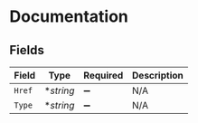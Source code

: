 # Documentation


## Fields

| Field              | Type               | Required           | Description        |
| ------------------ | ------------------ | ------------------ | ------------------ |
| `Href`             | **string*          | :heavy_minus_sign: | N/A                |
| `Type`             | **string*          | :heavy_minus_sign: | N/A                |